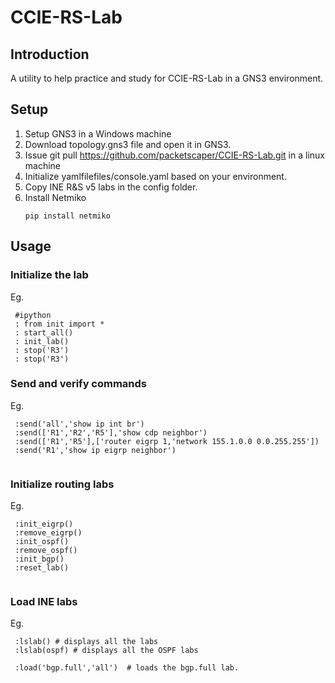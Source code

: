 # CCIE-RS-Lab

## Introduction

A utility to help practice and study for CCIE-RS-Lab in a GNS3 environment.


## Setup

1. Setup GNS3 in a Windows machine
2. Download topology.gns3 file and open it in GNS3.
3. Issue git pull https://github.com/packetscaper/CCIE-RS-Lab.git in a linux machine
4. Initialize yamlfilefiles/console.yaml based on your environment.
5. Copy INE R&S v5 labs in the config folder.
5. Install Netmiko
      ```
      pip install netmiko
      
      ```
 
## Usage

### Initialize the lab

Eg.

  ```
   #ipython
   : from init import *
   : start_all()
   : init_lab()
   : stop('R3')
   : stop('R3')
  
  ```

### Send and verify commands

Eg. 

  ```
   :send('all','show ip int br')
   :send(['R1','R2','R5'],'show cdp neighbor')
   :send(['R1','R5'],['router eigrp 1,'network 155.1.0.0 0.0.255.255'])
   :send('R1','show ip eigrp neighbor')
   
  ```

### Initialize routing labs

Eg. 
  ```
   :init_eigrp()
   :remove_eigrp()
   :init_ospf()
   :remove_ospf()
   :init_bgp()
   :reset_lab()
   
  ```

### Load INE labs

Eg.

  ```
   :lslab() # displays all the labs
   :lslab(ospf) # displays all the OSPF labs
   
   :load('bgp.full','all')  # loads the bgp.full lab. 
   
   
  ```


